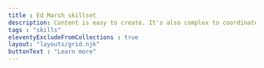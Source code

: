 ```yaml
---
title : Ed Marsh skillset
description: Content is easy to create. It's also complex to coordinate, organize, and maintain. Here's how I can help you.
tags : "skills"
eleventyExcludeFromCollections : true
layout: "layouts/grid.njk"
buttonText : "Learn more"
---
```

